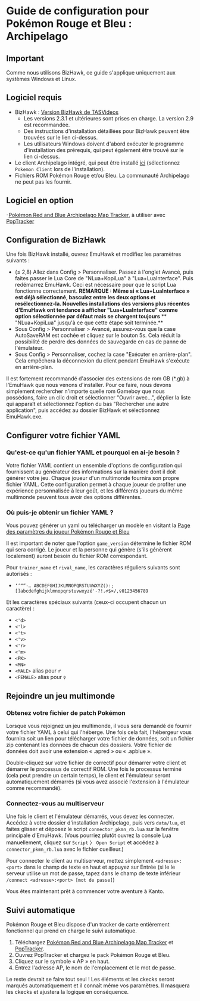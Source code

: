 # Guide de configuration pour Pokémon Rouge et Bleu : Archipelago

## Important

Comme nous utilisons BizHawk, ce guide s'applique uniquement aux systèmes Windows et Linux.

## Logiciel requis

- BizHawk : [Version BizHawk de TASVideos](https://tasvideos.org/BizHawk/ReleaseHistory)
   - Les versions 2.3.1 et ultérieures sont prises en charge. La version 2.9 est recommandée.
   - Des instructions d'installation détaillées pour BizHawk peuvent être trouvées sur le lien ci-dessus.
   - Les utilisateurs Windows doivent d'abord exécuter le programme d'installation des prérequis, qui peut également être trouvé sur le lien ci-dessus.
- Le client Archipelago intégré, qui peut être installé [ici](https://github.com/ArchipelagoMW/Archipelago/releases)
   (sélectionnez `Pokemon Client` lors de l'installation).
- Fichiers ROM Pokémon Rouge et/ou Bleu. La communauté Archipelago ne peut pas les fournir.

## Logiciel en option

-[Pokémon Red and Blue Archipelago Map Tracker](https://github.com/j-imbo/pkmnrb_jim/releases/latest), à utiliser avec [PopTracker](https://github.com/black-sliver/PopTracker/releases)


## Configuration de BizHawk

Une fois BizHawk installé, ouvrez EmuHawk et modifiez les paramètres suivants :

- (≤ 2,8) Allez dans Config > Personnaliser. Passez à l'onglet Avancé, puis faites passer le Lua Core de "NLua+KopiLua" à "Lua+LuaInterface". 
Puis redémarrez EmuHawk. Ceci est nécessaire pour que le script Lua fonctionne correctement.
   **REMARQUE : Même si « Lua+LuaInterface » est déjà sélectionné, basculez entre les deux options et resélectionnez-la. Nouvelles installations**
   **des versions plus récentes d'EmuHawk ont tendance à afficher "Lua+LuaInterface" comme option sélectionnée par défaut mais se chargent toujours**
   ** "NLua+KopiLua" jusqu'à ce que cette étape soit terminée.**
- Sous Config > Personnaliser > Avancé, assurez-vous que la case AutoSaveRAM est cochée et cliquez sur le bouton 5s.
   Cela réduit la possibilité de perdre des données de sauvegarde en cas de panne de l'émulateur.
- Sous Config > Personnaliser, cochez la case "Exécuter en arrière-plan". Cela empêchera la déconnexion du client pendant EmuHawk s'exécute en arrière-plan.

Il est fortement recommandé d'associer des extensions de rom GB (\*.gb) à l'EmuHawk que nous venons d'installer.
Pour ce faire, nous devons simplement rechercher n'importe quelle rom Gameboy que nous possédons, faire un clic droit et sélectionner "Ouvrir avec...", déplier
la liste qui apparaît et sélectionnez l'option du bas "Rechercher une autre application", puis accédez au dossier BizHawk et sélectionnez EmuHawk.exe.

## Configurer votre fichier YAML

### Qu'est-ce qu'un fichier YAML et pourquoi en ai-je besoin ?

Votre fichier YAML contient un ensemble d'options de configuration qui fournissent au générateur des informations sur la manière dont il doit
générer votre jeu. Chaque joueur d'un multimonde fournira son propre fichier YAML. Cette configuration permet à chaque joueur de profiter
une expérience personnalisée à leur goût, et les différents joueurs du même multimonde peuvent tous avoir des options différentes.

### Où puis-je obtenir un fichier YAML ?

Vous pouvez générer un yaml ou télécharger un modèle en visitant la [Page des paramètres du joueur Pokémon Rouge et Bleu](/games/Pokemon%20Red%20and%20Blue/player-settings)

Il est important de noter que l'option `game_version` détermine le fichier ROM qui sera corrigé.
Le joueur et la personne qui génère (s'ils génèrent localement) auront besoin du fichier ROM correspondant.

Pour `trainer_name` et `rival_name`, les caractères réguliers suivants sont autorisés :

* `‘’“”·… ABCDEFGHIJKLMNOPQRSTUVWXYZ():;[]abcdefghijklmnopqrstuvwxyzé'-?!.♂$×/,♀0123456789`

Et les caractères spéciaux suivants (ceux-ci occupent chacun un caractère) :
* `<'d>`
* `<'l>`
* `<'t>`
* `<'v>`
* `<'r>`
* `<'m>`
* `<PK>`
* `<MN>`
* `<MALE>` alias pour `♂`
* `<FEMALE>` alias pour `♀`

## Rejoindre un jeu multimonde

### Obtenez votre fichier de patch Pokémon

Lorsque vous rejoignez un jeu multimonde, il vous sera demandé de fournir votre fichier YAML à celui qui l'héberge. Une fois cela fait,
l'hébergeur vous fournira soit un lien pour télécharger votre fichier de données, soit un fichier zip contenant les données de chacun
des dossiers. Votre fichier de données doit avoir une extension « .apred » ou « .apblue ».

Double-cliquez sur votre fichier de correctif pour démarrer votre client et démarrer le processus de correctif ROM. Une fois le processus terminé
(cela peut prendre un certain temps), le client et l'émulateur seront automatiquement démarrés (si vous avez associé l'extension à l'émulateur comme recommandé).

### Connectez-vous au multiserveur

Une fois le client et l'émulateur démarrés, vous devez les connecter. Accédez à votre dossier d'installation Archipelago,
puis vers `data/lua`, et faites glisser et déposez le script `connector_pkmn_rb.lua` sur la fenêtre principale d'EmuHawk. (Vous pourriez plutôt
ouvrez la console Lua manuellement, cliquez sur `Script` 〉 `Open Script` et accédez à `connector_pkmn_rb.lua` avec le fichier
cueilleur.)

Pour connecter le client au multiserveur, mettez simplement `<adresse>:<port>` dans le champ de texte en haut et appuyez sur Entrée (si le
le serveur utilise un mot de passe, tapez dans le champ de texte inférieur `/connect <adresse>:<port> [mot de passe]`)

Vous êtes maintenant prêt à commencer votre aventure à Kanto.

## Suivi automatique

Pokémon Rouge et Bleu dispose d'un tracker de carte entièrement fonctionnel qui prend en charge le suivi automatique.

1. Téléchargez [Pokémon Red and Blue Archipelago Map Tracker](https://github.com/j-imbo/pkmnrb_jim/releases/latest) et [PopTracker](https://github.com/black-sliver/PopTracker/releases).
2. Ouvrez PopTracker et chargez le pack Pokémon Rouge et Bleu.
3. Cliquez sur le symbole « AP » en haut.
4. Entrez l'adresse AP, le nom de l'emplacement et le mot de passe.

Le reste devrait se faire tout seul ! Les éléments et les ckecks seront marqués automatiquement et il connaît même vos paramètres. Il masquera les ckecks et ajustera la logique en conséquence.